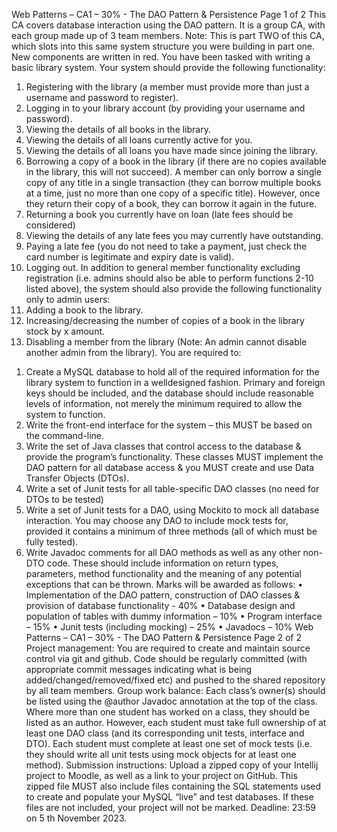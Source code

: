 Web Patterns – CA1 – 30% - The DAO Pattern & Persistence
Page 1 of 2
This CA covers database interaction using the DAO pattern.
It is a group CA, with each group made up of 3 team members.
Note: This is part TWO of this CA, which slots into this same system structure you were building in part one.
New components are written in red.
You have been tasked with writing a basic library system. Your system should provide the following functionality:
1) Registering with the library (a member must provide more than just a username and password to register).
2) Logging in to your library account (by providing your username and password).
3) Viewing the details of all books in the library.
4) Viewing the details of all loans currently active for you.
5) Viewing the details of all loans you have made since joining the library.
6) Borrowing a copy of a book in the library (if there are no copies available in the library, this will not succeed). A
member can only borrow a single copy of any title in a single transaction (they can borrow multiple books at a
time, just no more than one copy of a specific title). However, once they return their copy of a book, they can
borrow it again in the future.
7) Returning a book you currently have on loan (late fees should be considered)
8) Viewing the details of any late fees you may currently have outstanding.
9) Paying a late fee (you do not need to take a payment, just check the card number is legitimate and expiry date is
valid).
10) Logging out.
In addition to general member functionality excluding registration (i.e. admins should also be able to perform functions
2-10 listed above), the system should also provide the following functionality only to admin users:
1) Adding a book to the library.
2) Increasing/decreasing the number of copies of a book in the library stock by x amount.
3) Disabling a member from the library (Note: An admin cannot disable another admin from the library).
You are required to:
1. Create a MySQL database to hold all of the required information for the library system to function in a welldesigned fashion. Primary and foreign keys should be included, and the database should include reasonable levels
of information, not merely the minimum required to allow the system to function.
2. Write the front-end interface for the system – this MUST be based on the command-line.
3. Write the set of Java classes that control access to the database & provide the program’s functionality. These
classes MUST implement the DAO pattern for all database access & you MUST create and use Data Transfer
Objects (DTOs).
4. Write a set of Junit tests for all table-specific DAO classes (no need for DTOs to be tested)
5. Write a set of Junit tests for a DAO, using Mockito to mock all database interaction. You may choose any DAO to
include mock tests for, provided it contains a minimum of three methods (all of which must be fully tested).
6. Write Javadoc comments for all DAO methods as well as any other non-DTO code. These should include
information on return types, parameters, method functionality and the meaning of any potential exceptions that
can be thrown.
Marks will be awarded as follows:
• Implementation of the DAO pattern, construction of DAO classes & provision of database functionality - 40%
• Database design and population of tables with dummy information – 10%
• Program interface – 15%
• Junit tests (including mocking) – 25%
• Javadocs – 10%
Web Patterns – CA1 – 30% - The DAO Pattern & Persistence
Page 2 of 2
Project management:
You are required to create and maintain source control via git and github. Code should be regularly committed (with
appropriate commit messages indicating what is being added/changed/removed/fixed etc) and pushed to the shared
repository by all team members.
Group work balance:
Each class’s owner(s) should be listed using the @author Javadoc annotation at the top of the class. Where more than
one student has worked on a class, they should be listed as an author. However, each student must take full ownership
of at least one DAO class (and its corresponding unit tests, interface and DTO). Each student must complete at least one
set of mock tests (i.e. they should write all unit tests using mock objects for at least one method).
Submission instructions:
Upload a zipped copy of your Intellij project to Moodle, as well as a link to your project on GitHub. This zipped file MUST
also include files containing the SQL statements used to create and populate your MySQL “live” and test databases. If
these files are not included, your project will not be marked.
Deadline: 23:59 on 5
th November 2023.
